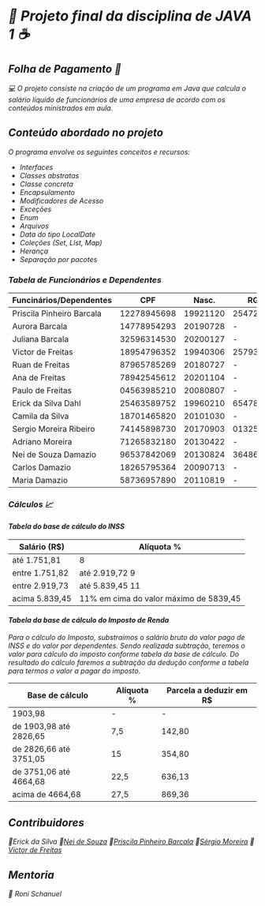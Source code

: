 #  <i> :pushpin: Projeto final da disciplina de JAVA 1 :coffee:

## Folha de Pagamento :page_facing_up:


:computer: O projeto consiste na criação de um programa em Java que calcula o salário líquido de funcionários de uma empresa
de acordo com os conteúdos ministrados em aula.

## Conteúdo abordado no projeto

O programa envolve os seguintes conceitos e recursos:
- Interfaces
- Classes abstratas
- Classe concreta
- Encapsulamento
- Modificadores de Acesso
- Exceções
- Enum
- Arquivos
- Data do tipo LocalDate
- Coleções (Set, List, Map)
- Herança
- Separação por pacotes


### Tabela de Funcionários e Dependentes

Funcinários/Dependentes  |    CPF    |Nasc.   |   RG   |Sal/Parentesco
-------------------------|-----------|--------|--------|--------------|
Priscila Pinheiro Barcala|12278945698|19921120|25472001|   5000.00
Aurora Barcala           |14778954293|20190728|    -   |   SOBRINHO
Juliana Barcala          |32596314530|20200127|    -   |   SOBRINHO
Victor de Freitas        |18954796352|19940306|25793517|   4850.00
Ruan de Freitas          |87965785269|20180727|    -   |    FILHO
Ana de Freitas           |78942545612|20201104|    -   |    OUTRO
Paulo de Freitas         |04563985210|20080807|    -   |    FILHO
Erick da Silva Dahl      |25463589752|19960210|65478924|   4650.00
Camila da Silva          |18701465820|20101030|    -   |    OUTRO
Sergio Moreira Ribeiro   |74145898730|20170903|01325893|   3700.00
Adriano Moreira          |71265832180|20130422|    -   |   SOBRINHO
Nei de Souza Damazio     |96537842069|20130824|36486588|   3500.00
Carlos Damazio           |18265795364|20090713|    -   |    FILHO
Maria Damazio            |58736957890|20110819|    -   |    FILHO

### Cálculos :chart_with_upwards_trend:

#### Tabela do base de cálculo do INSS 

 Salário (R$)  |Alíquota %
|--------------|----------------------------------------|
até 1.751,81   | 8
entre 1.751,82 | até 2.919,72 9
entre 2.919,73 | até 5.839,45 11
acima 5.839,45 | 11% em cima do valor máximo de 5839,45

#### Tabela da base de cálculo do Imposto de Renda
Para o cálculo do Imposto, substraímos o salário bruto do valor pago de INSS 
e do valor por dependentes. Sendo realizada subtração, teremos o valor para cálculo 
do imposto conforme tabela da base de cálculo. Do resultado do cálculo faremos a 
subtração da dedução conforme a tabela para termos o valor a pagar do imposto.


 Base de cálculo       |Alíquota %  |Parcela a deduzir em R$
|----------------------|------------|-----------------------|
1903,98                |    -       |         -
de 1903,98 até 2826,65 |    7,5     |       142,80
de 2826,66 até 3751,05 |    15      |       354,80
de 3751,06 até 4664,68 |   22,5     |       636,13
acima de 4664,68       |   27,5     |       869,36



## Contribuidores

 :key:Erick da Silva
 :key:[Nei de Souza](https://github.com/Neidamazio)
 :key:[Priscila Pinheiro Barcala](https://github.com/priscilabarcala)
 :key:[Sérgio Moreira](https://github.com/SergioMRibeiro)
 :key:[Victor de Freitas](https://github.com/FrtsVictor)


## Mentoria
:key: Roni Schanuel
